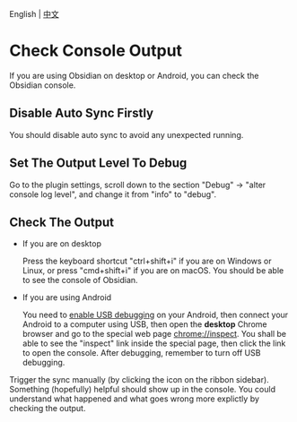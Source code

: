 English | [中文](/docs/how_to_debug/check_console_output.zh-cn.md)

# Check Console Output

If you are using Obsidian on desktop or Android, you can check the Obsidian console.

## Disable Auto Sync Firstly

You should disable auto sync to avoid any unexpected running.

## Set The Output Level To Debug

Go to the plugin settings, scroll down to the section "Debug" -> "alter console log level", and change it from "info" to "debug".

## Check The Output

- If you are on desktop

  Press the keyboard shortcut "ctrl+shift+i" if you are on Windows or Linux, or press "cmd+shift+i" if you are on macOS. You should be able to see the console of Obsidian.

- If you are using Android

  You need to [enable USB debugging](https://developer.android.com/studio/debug/dev-options#enable) on your Android, then connect your Android to a computer using USB, then open the **desktop** Chrome browser and go to the special web page <chrome://inspect>. You shall be able to see the "inspect" link inside the special page, then click the link to open the console. After debugging, remember to turn off USB debugging.

Trigger the sync manually (by clicking the icon on the ribbon sidebar). Something (hopefully) helpful should show up in the console. You could understand what happened and what goes wrong more explictly by checking the output.
